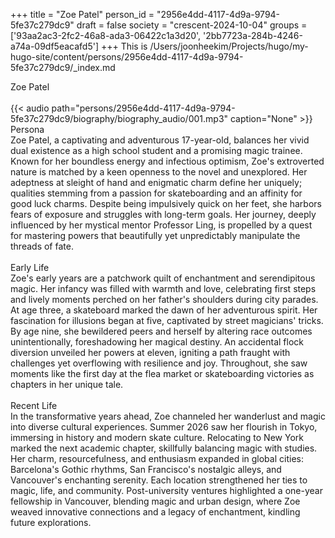 +++
title = "Zoe Patel"
person_id = "2956e4dd-4117-4d9a-9794-5fe37c279dc9"
draft = false
society = "crescent-2024-10-04"
groups = ['93aa2ac3-2fc2-46a8-ada3-06422c1a3d20', '2bb7723a-284b-4246-a74a-09df5eacafd5']
+++
This is /Users/joonheekim/Projects/hugo/my-hugo-site/content/persons/2956e4dd-4117-4d9a-9794-5fe37c279dc9/_index.md

<div class="h1_1_right">Zoe Patel</div><br>
{{< audio
    path="persons/2956e4dd-4117-4d9a-9794-5fe37c279dc9/biography/biography_audio/001.mp3" 
    caption="None"
>}}
<br>
<div class="h2">Persona</div><div class="plain">Zoe Patel, a captivating and adventurous 17-year-old, balances her vivid dual existence as a high school student and a promising magic trainee. Known for her boundless energy and infectious optimism, Zoe's extroverted nature is matched by a keen openness to the novel and unexplored. Her adeptness at sleight of hand and enigmatic charm define her uniquely; qualities stemming from a passion for skateboarding and an affinity for good luck charms. Despite being impulsively quick on her feet, she harbors fears of exposure and struggles with long-term goals. Her journey, deeply influenced by her mystical mentor Professor Ling, is propelled by a quest for mastering powers that beautifully yet unpredictably manipulate the threads of fate.</div><br>
<div class="h2">Early Life</div><div class="plain">Zoe's early years are a patchwork quilt of enchantment and serendipitous magic. Her infancy was filled with warmth and love, celebrating first steps and lively moments perched on her father's shoulders during city parades. At age three, a skateboard marked the dawn of her adventurous spirit. Her fascination for illusions began at five, captivated by street magicians' tricks. By age nine, she bewildered peers and herself by altering race outcomes unintentionally, foreshadowing her magical destiny. An accidental flock diversion unveiled her powers at eleven, igniting a path fraught with challenges yet overflowing with resilience and joy. Throughout, she saw moments like the first day at the flea market or skateboarding victories as chapters in her unique tale.</div><br>
<div class="h2">Recent Life</div><div class="plain">In the transformative years ahead, Zoe channeled her wanderlust and magic into diverse cultural experiences. Summer 2026 saw her flourish in Tokyo, immersing in history and modern skate culture. Relocating to New York marked the next academic chapter, skillfully balancing magic with studies. Her charm, resourcefulness, and enthusiasm expanded in global cities: Barcelona's Gothic rhythms, San Francisco's nostalgic alleys, and Vancouver's enchanting serenity. Each location strengthened her ties to magic, life, and community. Post-university ventures highlighted a one-year fellowship in Vancouver, blending magic and urban design, where Zoe weaved innovative connections and a legacy of enchantment, kindling future explorations.</div><br>
